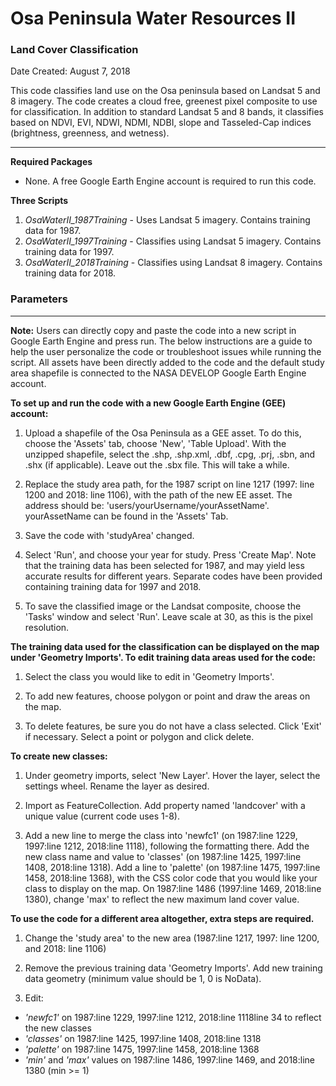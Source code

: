 # Osa Peninsula Water Resources II

### Land Cover Classification


Date Created: August 7, 2018

This code classifies land use on the Osa peninsula based on Landsat 5 and 8 imagery. 
The code creates a cloud free, greenest pixel composite to use for classification. In addition to
standard Landsat 5 and 8 bands, it classifies based on NDVI, EVI, NDWI, NDMI, NDBI, slope and Tasseled-Cap 
indices (brightness, greenness, and wetness).

-------------
**Required Packages**
 - None. A free Google Earth Engine account is required to run this code.   

**Three Scripts**

1. _OsaWaterII_1987Training_ - Uses Landsat 5 imagery. Contains training data for 1987.
2. _OsaWaterII_1997Training_ - Classifies using Landsat 5 imagery. Contains training data for 1997.
3. _OsaWaterII_2018Training_ - Classifies using Landsat 8 imagery. Contains training data for 2018.

### Parameters
-------------
**Note:** Users can directly copy and paste the code into a new script in Google Earth Engine and press run. The below instructions are a guide to help the user personalize the code or troubleshoot issues while running the script. All assets have been directly added to the code and the default study area shapefile is connected to the NASA DEVELOP Google Earth Engine account.  

**To set up and run the code with a new Google Earth Engine (GEE) account:** 

1. Upload a shapefile of the Osa Peninsula as a GEE asset. To do this, choose the 'Assets' tab,
choose 'New', 'Table Upload'. With the unzipped shapefile, select the .shp, .shp.xml, .dbf, .cpg, 
.prj, .sbn, and .shx (if applicable). Leave out the .sbx file. This will take a while. 

2. Replace the study area path, for the 1987 script on line 1217 (1997: line 1200 and 2018: line 1106), with the path of the new EE asset. The address should be: 
'users/yourUsername/yourAssetName'. yourAssetName can be found in the 'Assets' Tab. 

3. Save the code with 'studyArea' changed. 

4. Select 'Run', and choose your year for study. Press 'Create Map'. Note that the training data has 
been selected for 1987, and may yield less accurate results for different years. Separate codes have
been provided containing training data for 1997 and 2018. 

5. To save the classified image or the Landsat composite, choose the 'Tasks' window and select 'Run'. 
Leave scale at 30, as this is the pixel resolution. 




**The training data used for the classification can be displayed on the map under 'Geometry Imports'. 
To edit training data areas used for the code:**

1. Select the class you would like to edit in 'Geometry Imports'.

2. To add new features, choose polygon or point and draw the areas on the map.

3. To delete features, be sure you do not have a class selected. Click 'Exit' if necessary. Select a 
point or polygon and click delete.


**To create new classes:**

1. Under geometry imports, select 'New Layer'. Hover the layer, select the settings wheel. Rename the
layer as desired.

2. Import as FeatureCollection. Add property named 'landcover' with a unique value (current code 
uses 1-8).

3. Add a new line to merge the class into 'newfc1' (on 1987:line 1229, 1997:line 1212, 2018:line 1118), following the formatting there. Add the new class name and value to 'classes' (on 1987:line 1425, 1997:line 1408, 2018:line 1318). Add a line to 'palette' (on 1987:line 1475, 1997:line 1458, 2018:line 1368), with the
CSS color code that you would like your class to display on the map. On 1987:line 1486 (1997:line 1469, 2018:line 1380), change 'max' to reflect the new maximum land cover value.



**To use the code for a different area altogether, extra steps are required.**

1. Change the 'study area' to the new area (1987:line 1217, 1997: line 1200, and 2018: line 1106) 

2. Remove the previous training data 'Geometry Imports'. Add new training data geometry (minimum value 
should be 1, 0 is NoData). 

3. Edit:  
  -  _'newfc1'_ on 1987:line 1229, 1997:line 1212, 2018:line 1118line 34 to reflect the new classes
  -  _'classes'_ on 1987:line 1425, 1997:line 1408, 2018:line 1318
  -  _'palette'_ on 1987:line 1475, 1997:line 1458, 2018:line 1368
  -  _'min'_ and _'max'_ values on 1987:line 1486, 1997:line 1469, and 2018:line 1380 (min >= 1)
